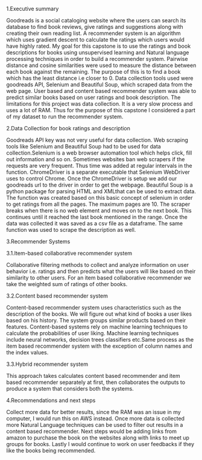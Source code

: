
1.Executive summary

Goodreads is a social cataloging website where the users can search its database to find book reviews, give ratings and suggestions along with creating their own reading list. A recommender system is an algorithm which uses gradient descent to calculate the ratings which users would have highly rated. My goal for this capstone is to use the ratings and book descriptions for books using unsupervised learning and Natural language processing techniques in order to build a recommender system. 
Pairwise distance and cosine similarities were used to measure the distance between each book against the remaining. The purpose of this is to find a book which has the least distance i.e closer to 0.
Data collection tools used were goodreads API, Selenium and Beautiful Soup, which scraped data from the web page. User based and content based recommender system was able to predict similar books based on user ratings and book description. The limitations for this project was data collection. It is a very slow process and uses a lot of RAM. Thus for the purpose of this capstone I considered a part of my dataset to run the recommender system.

2.Data Collection for book ratings and description

Goodreads API key was not very useful for data collection. Web scraping tools like Selenium and Beautiful Soup had to be used for data collection.Selenium is a web browser automation tool which helps click, fill out information and so on. Sometimes websites ban web scrapers if the requests are very frequent. Thus time was added at regular intervals in the function. ChromeDriver is a separate executable that Selenium WebDriver uses to control Chrome. Once the ChromeDriver is setup we add our goodreads url to the driver in order to get the webpage. Beautiful Soup is a python package for parsing HTML and XMLthat can be used to extract data. The function was created based on this basic concept of selenium in order to get ratings from all the pages. The maximum pages are 10. The scraper breaks when there is no web element and moves on to the next book. This continues until it reached the last book mentioned in the range. Once the data was collected it was saved as a csv file as a dataframe. The same function was used to scrape the description as well.

3.Recommender Systems

3.1.Item-based collaborative recommender system

Collaborative filtering methods to collect and analyze information on user behavior i.e. ratings and then predicts what the users will like based on their similarity to other users. For an item based collaborative recommender we take the weighted sum of ratings of other books.

3.2.Content based recommender system

Content-based recommender system uses characteristics such as the description of the books. We will figure out what kind of books a user likes based on his history. The system groups similar products based on their features. Content-based systems rely on machine learning techniques to calculate the probabilities of user liking. Machine learning techniques include neural networks, decision trees classifiers etc.Same process as the item based recommender system with the exception of  column names and the index values. 

3.3.Hybrid recommender system

This approach takes calculates content based recommender and item based recommender separately at first, then collaborates the outputs to produce a system that considers both the systems.

4.Recommendations and next steps


Collect more data for better results, since the RAM was an issue in my computer, I would run this on AWS instead. Once more data is collected more Natural Language techniques can be used to filter out results in a content based recommender. Next steps would be adding links from amazon to purchase the book on the websites along with links to meet up groups for books. Lastly I would continue to work on user feedbacks if they like the books being recommended.
